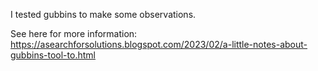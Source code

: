 I tested gubbins to make some observations.

See here for more information: https://asearchforsolutions.blogspot.com/2023/02/a-little-notes-about-gubbins-tool-to.html
